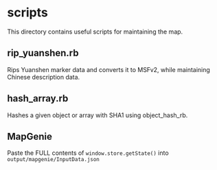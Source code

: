 # scripts

This directory contains useful scripts for maintaining the map.

## rip_yuanshen.rb

Rips Yuanshen marker data and converts it to MSFv2, while maintaining Chinese description data.

## hash_array.rb

Hashes a given object or array with SHA1 using object_hash_rb.

## MapGenie

Paste the FULL contents of `window.store.getState()` into `output/mapgenie/InputData.json`